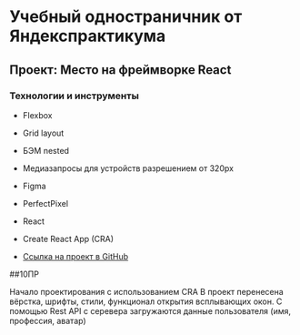 # Учебный одностраничник от Яндекспрактикума

## Проект: Место на фреймворке React

### Технологии и инструменты

- Flexbox
- Grid layout
- БЭМ nested
- Медиазапросы для устройств разрешением от 320px
- Figma
- PerfectPixel
- React
- Create React App (CRA)

- [Ссылка на проект в GitHub](https://wycktor.github.io/mesto-react/)

##10ПР

Начало проектирования с использованием CRA
В проект перенесена вёрстка, шрифты, стили, функционал открытия всплывающих окон.
С помощью Rest API с серевера загружаются данные пользователя (имя, профессия, аватар)
